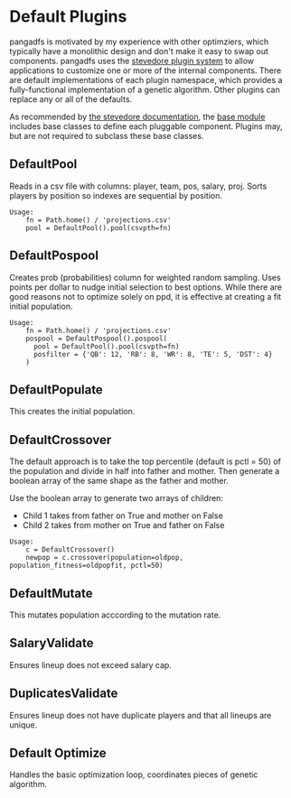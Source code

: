 # Default Plugins

pangadfs is motivated by my experience with other optimziers, which typically have a monolithic design and don't make it easy to swap out components. pangadfs uses the [stevedore plugin system](https://docs.openstack.org/stevedore/latest/ "Stevedore plugins") to allow applications to customize one or more of the internal components. There are default implementations of each plugin namespace, which provides a fully-functional implementation of a genetic algorithm. Other plugins can replace any or all of the defaults.

As recommended by [the stevedore documentation](https://docs.openstack.org/stevedore/latest/user/tutorial/creating_plugins.html#a-plugin-base-class "Stevedore documentation"), the [base module](base-reference.md) includes base classes to define each pluggable component. Plugins may, but are not required to subclass these base classes.

## DefaultPool
  
Reads in a csv file with columns: player, team, pos, salary, proj. Sorts players by position so indexes are sequential by position.

```
Usage:
    fn = Path.home() / 'projections.csv'
    pool = DefaultPool().pool(csvpth=fn)
```

## DefaultPospool

Creates prob (probabilities) column for weighted random sampling. Uses points per dollar to nudge initial selection to best options. While there are good reasons not to optimize solely on ppd, it is effective at creating a fit initial population.    

```
Usage:
    fn = Path.home() / 'projections.csv'
    pospool = DefaultPospool().pospool(
      pool = DefaultPool().pool(csvpth=fn)
      posfilter = {'QB': 12, 'RB': 8, 'WR': 8, 'TE': 5, 'DST': 4}
    )
```

## DefaultPopulate

This creates the initial population.

## DefaultCrossover

The default approach is to take the top percentile (default is pctl = 50) of the population and divide in half into father and mother. Then generate a boolean array of the same shape as the father and mother.

Use the boolean array to generate two arrays of children:

* Child 1 takes from father on True and mother on False
* Child 2 takes from mother on True and father on False

```
Usage:
    c = DefaultCrossover()
    newpop = c.crossover(population=oldpop, population_fitness=oldpopfit, pctl=50)
```

## DefaultMutate

This mutates population acccording to the mutation rate.

## SalaryValidate

Ensures lineup does not exceed salary cap.

## DuplicatesValidate

Ensures lineup does not have duplicate players and that all lineups are unique.


## Default Optimize

Handles the basic optimization loop, coordinates pieces of genetic algorithm.